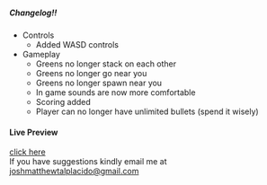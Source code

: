 ##### Changelog!!
* Controls
    * Added WASD controls
* Gameplay
    * Greens no longer stack on each other
    * Greens no longer go near you
    * Greens no longer spawn near you
    * In game sounds are now more comfortable
    * Scoring added
    * Player can no longer have unlimited bullets (spend it wisely)

#### Live Preview
[click here](https://joshmatthew.github.io/PeewPeew/)<br>
If you have suggestions kindly email me at joshmatthewtalplacido@gmail.com
